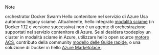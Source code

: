 > [!NOTE]
> orchestrator Docker Swarm Hello contenitore nel servizio di Azure Usa autonomo legacy sciame. Attualmente, hello integrato [modalità sciame](https://docs.docker.com/engine/swarm/) (in Docker 1.12 e versione successiva) non è un agente di orchestrazione supportati nel servizio contenitore di Azure. Se si desidera toodeploy un cluster in modalità sciame in Azure, utilizzare hello open source [motore ACS](https://github.com/Azure/acs-engine/blob/master/docs/swarmmode.md), contributo della community [modello delle Guide rapide](https://azure.microsoft.com/resources/templates/101-acsengine-swarmmode/), o una soluzione di Docker in hello [Azure Marketplace ](https://azuremarketplace.microsoft.com).
> 
> 

